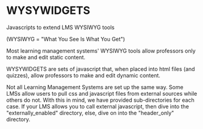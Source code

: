 # WYSYWIDGETS
Javascripts to extend LMS WYSIWYG tools

(WYSIWYG = "What You See Is What You Get")

Most learning management systems' WYSIWYG tools allow professors only to make and edit static content.

WYSYWIDGETS are sets of javascript that, when placed into html files (and quizzes), allow professors to make and edit dynamic content.


Not all Learning Management Systems are set up the same way. Some LMSs allow users to pull css and javascript files from external sources while others do not. With this in mind, we have provided sub-directories for each case. If your LMS allows you to call external javascript, then dive into the "externally_enabled" directory, else, dive on into the "header_only" directory.
